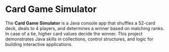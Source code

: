 # Card Game Simulator
The **Card Game Simulator** is a Java console app that shuffles a 52-card deck, deals to 4 players, and determines a winner based on matching ranks. In case of a tie, higher card values decide the winner. This project demonstrates Java skills in collections, control structures, and logic for building interactive applications.
